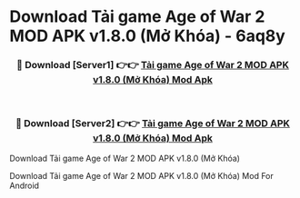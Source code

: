 # Download Tải game Age of War 2 MOD APK v1.8.0 (Mở Khóa) - 6aq8y


<div align="center">
<h3>🔴 Download [Server1] 👉👉 <a href="https://apk-comot.site?title=Tải_game_Age_of_War_2_MOD_APK_v1.8.0_(Mở_Khóa)">Tải game Age of War 2 MOD APK v1.8.0 (Mở Khóa) Mod Apk</a></h3><br>
<h3>🔴 Download [Server2] 👉👉 <a href="https://apk-comot.site?title=Tải_game_Age_of_War_2_MOD_APK_v1.8.0_(Mở_Khóa)">Tải game Age of War 2 MOD APK v1.8.0 (Mở Khóa) Mod Apk</a></h3>
</div>



Download Tải game Age of War 2 MOD APK v1.8.0 (Mở Khóa) 

Download Tải game Age of War 2 MOD APK v1.8.0 (Mở Khóa) Mod For Android